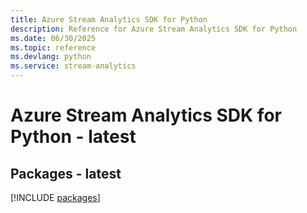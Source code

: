 ```yaml
---
title: Azure Stream Analytics SDK for Python
description: Reference for Azure Stream Analytics SDK for Python
ms.date: 06/30/2025
ms.topic: reference
ms.devlang: python
ms.service: stream-analytics
---
```

# Azure Stream Analytics SDK for Python - latest
## Packages - latest
[!INCLUDE [packages](stream-analytics-index.md)]